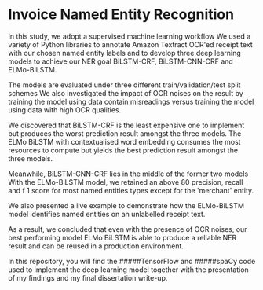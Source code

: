 # Invoice Named Entity Recognition


In this study, we adopt a supervised machine learning workflow We used a variety of Python libraries to annotate Amazon Textract OCR'ed receipt text with our chosen named entity labels and to develop three deep learning models to achieve our NER goal BiLSTM-CRF, BiLSTM-CNN-CRF and ELMo-BiLSTM.

The models are evaluated under three different train/validation/test split schemes We also investigated the impact of OCR noises on the result by training the model using data contain misreadings versus training the model using data with high OCR qualities.

We discovered that BiLSTM-CRF is the least expensive one to implement but produces the worst prediction result amongst the three models.
The ELMo BiLSTM with contextualised word embedding consumes the most resources to compute but yields the best prediction result amongst the three models.

Meanwhile, BiLSTM-CNN-CRF lies in the middle of the former two models With the ELMo-BiLSTM model, we retained an above 80 precision, recall and f 1 score for most named entities types except for the 'merchant' entity. 

We also presented a live example to demonstrate how the ELMo-BiLSTM model identifies named entities on an unlabelled receipt text. 

As a result, we concluded that even with the presence of OCR noises, our best performing model ELMo BiLSTM is able to produce a reliable NER result and can be reused in a production environment.

In this repository, you will find the #####TensorFlow and #####spaCy code used to implement the deep learning model together with the presentation of my findings and my final dissertation write-up. 
